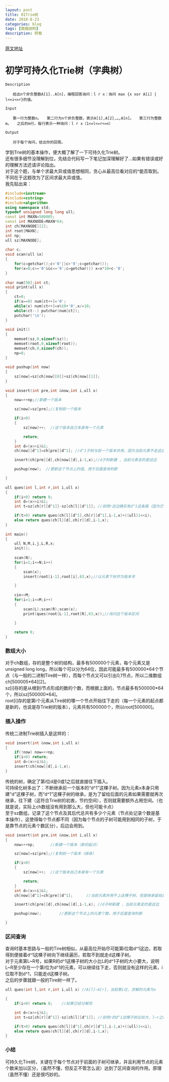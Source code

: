```yaml
---
layout: post
title: 01Trie树
date: 2018-8-23
categories: blog
tags: [数据结构]
description: 转载
---
```


[原文地址](https://blog.csdn.net/WWWengine/article/details/81187773)

# 初学可持久化Trie树（字典树）

```
Description

　　给出n个非负整数A[1]..A[n]，编程回答询问：l r x：询问 max {x xor A[i] | l<=i<=r}的值。

Input

　　第一行为整数n。　　第二行为n个非负整数，表示A[1],A[2],…,A[n]。　　第三行为整数m。　　之后的m行，每行表示一种询问：l r x（1<=l<=r<=n）

Output

　　对于每个询问，给出你的回答。
```

学到Trie树的基本操作，便大概了解了一下可持久化Trie树。  
还有很多细节没理解到位，先结合代码写一下笔记加深理解好了...如果有错误或好的理解方法还请评论指出。  
对于这个题，与单个求最大异或值思想相同，贪心从最高位看对应的^能否取到。不同在于这题改为了区间求最大异或值。  
我先贴出来：  

```cpp
#include<iostream>
#include<cstring>
#include<algorithm>
using namespace std;
typedef unsigned long long ull;
const int MAXN=500005;
const int MAXNODE=MAXN*64;
int ch[MAXNODE][2];
int root[MAXN];
int np;
ull sz[MAXNODE];
 
char c;
void scan(ull &x)
{
	for(c=getchar();c<'0'||c>'9';c=getchar());
	for(x=0;c>='0'&&c<='9';c=getchar()) x=x*10+c-'0';
}
 
char num[50];int ct;
void print(ull x)
{
	ct=0;
	if(x==0) num[ct++]='0';
	while(x) num[ct++]=x%10+'0',x/=10;
	while(ct--) putchar(num[ct]);
	putchar('\n');
}
 
void init()
{
	memset(sz,0,sizeof(sz));
	memset(root,0,sizeof(root));
	memset(ch,0,sizeof(ch));
	np=0;
}
 
void pushup(int now)
{
	sz[now]=sz[ch[now][0]]+sz[ch[now][1]];
}
 
void insert(int pre,int &now,int i,ull x)
{
	now=++np;//新建一个版本 

	sz[now]=sz[pre];//复制前一个版本 

	if(i<0)
	{
		sz[now]++;  //这个版本自己本身有一个元素 

		return;
	}
	int d=(x>>i)&1;
	ch[now][d^1]=ch[pre][d^1]; //d^1子树与前一个版本共用，因为当前元素不走这边 

	insert(ch[pre][d],ch[now][d],i-1,x);//d子树新建 ，当前元素走的是这边 

	pushup(now);  //更新这个节点上的值，用于后面查询判断 

}
 
ull ques(int l,int r,int i,ull x)
{
	if(i<0) return 0;
	int d=(x>>i)&1;
	int t=sz[ch[r][d^1]]-sz[ch[l][d^1]]; //说明r这边确实有d^1这条路（因为它比之前的版本大） 

	if(t>0) return ques(ch[l][d^1],ch[r][d^1],i-1,x)+((ull)1<<i);
	else return ques(ch[l][d],ch[r][d],i-1,x);
}
 
int main()
{
	ull N,M,i,j,L,R,x;
	init();
	
	scan(N);
	for(i=1;i<=N;i++)
	{
		scan(x);
		insert(root[i-1],root[i],63,x);//以元素下标作为版本号 

	}
	
	cin>>M;
	for(i=1;i<=M;i++)
	{
		scan(L);scan(R);scan(x);
		print(ques(root[L-1],root[R],63,x));//询问这个版本区间 

	}
	
	return 0;
}
```

### 数组大小

对于ch数组，存的是整个树的结构，最多有500000个元素，每个元素又是unsigned long long，所以每个可以分为64位，因此可能最多有500000\*64个节点（与一般的二进制Tire树一样），而每个节点又可以引出0,1节点，所以二维数组ch[500005\*64][2]。      
sz[i]存的是从根到i节点形成的数的个数，而根据上面的，节点最多有500000\*64个，所以sz[500000\*64]。  
root[i]存的是第i个元素从Tire树的哪一个节点开始往下走的（每一个元素的起点都是新的，也说是存Trie树的版本），元素共有500000个，所以root[500000]。   

### 插入操作

传统二进制Trie树插入是这样的：  
```cpp
void insert(int &now,int i,ull x)
{
	if(!now) now=++np;
	if(i<0) return;
	int d=(x>>i)&1;
	insert(ch[now][d],i-1,x);
}
```
传统的树，确定了第i位d是0或1之后就直接往下插入。  
可持续化树多出了：不断继承前一个版本的“d^1”这棵子树。因为元素x本身只用建“d”这棵子树，而“d^1”这棵子树的继承，是为了留给后面的元素如果需要就再次继承，往下建（这符合Trie树的初衷，节约空间），否则就需要额外占用空间。（也就是说，实际上ch数组没有用到那么大，但也可能卡点）  
至于sz数组，记录了这个节点及其后代总共有多少个元素（节点处记录个数是基本操作），这使得每个节点都不同（因为每个节点的子树可能用到相同的子树，于是靠节点的元素个数区分），后边会用到。  
```cpp
void insert(int pre,int &now,int i,ull x)
{
	now=++np;       //新建一个版本（新的起点） 

	sz[now]=sz[pre];//复制前一个版本（继承） 

	if(i<0)
	{
		sz[now]++;  //这个版本自己本身有一个元素 

		return;
	}
	int d=(x>>i)&1;
	ch[now][d^1]=ch[pre][d^1];      //当前元素并用不上这棵子树，但是继承留给后边的用 

	insert(ch[pre][d],ch[now][d],i-1,x); //d子树新建 ，当前元素走的是这边

	pushup(now);        //更新这个节点上的元素个数，用于后面查询判断 

}
```

### 区间查询

查询时基本思路与一般的Tire树相似，从最高位开始尽可能第i位取d^1这边，若取得到便接着d^1这棵子树向下继续遍历，若取不到就走d这棵子树。    
对于元素第L~R号，如果R的d^1这棵子树的大小比L的d^1子树的大小要大，说明L~R至少存在一个第i位为d^1的元素，可以继续往下走，否则就没有这样的元素，i位取不到d^1，只能走d这棵子树。    
之后的步骤就跟一般的Tire树一样了。    
```cpp
ull ques(int l,int r,int i,ull x) //A[l]~A[r]，当前第i位，求解的元素为x 

{
	if(i<0) return 0;    //如果已经分解完 

	int d=(x>>i)&1;      
	int t=sz[ch[r][d^1]]-sz[ch[l][d^1]]; //说明r的d^1这棵子树比较大，l~r之间至少有一个i位为d^1的元素 

	if(t>0) return ques(ch[l][d^1],ch[r][d^1],i-1,x)+((ull)1<<i);
	else return ques(ch[l][d],ch[r][d],i-1,x);
}
```
### 小结

可持久化Tire树，关键在于每个节点对于前面的子树可继承，并且利用节点的元素个数来加以区分，（虽然不懂，但反正不管怎么说）达到了区间查询的作用。原理（虽然不懂）还是很巧妙的。  

